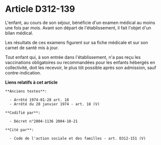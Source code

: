 # Article D312-139

L'enfant, au cours de son séjour, bénéficie d'un examen médical au moins une fois par mois. Avant son départ de
l'établissement, il fait l'objet d'un bilan médical.

Les résultats de ces examens figurent sur sa fiche médicale et sur son carnet de santé mis à jour.

Tout enfant qui, à son entrée dans l'établissement, n'a pas reçu les vaccinations obligatoires ou recommandées pour les
enfants hébergés en collectivité, doit les recevoir, le plus tôt possible après son admission, sauf contre-indication.

**Liens relatifs à cet article**

	**Anciens textes**:

	  - Arrêté 1974-01-28 art. 18
	  - Arrêté du 28 janvier 1974 - art. 18 (V)

	**Codifié par**:

	  - Décret n°2004-1136 2004-10-21

	**Cité par**:

	  - Code de l'action sociale et des familles - art. D312-151 (V)
